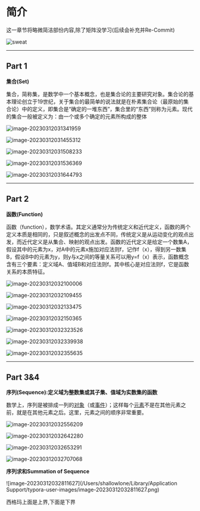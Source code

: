 # **简介**

这一章节将略微简洁部份内容,除了矩阵没学习(后续会补充并Re-Commit)

![sweat](https://shallowlone-1314146925.cos.ap-guangzhou.myqcloud.com/picsweat.png)

---

## Part 1

**集合(Set)**

集合，简称集，是数学中一个基本概念，也是集合论的主要研究对象。集合论的基本理论创立于19世纪，关于集合的最简单的说法就是在朴素集合论（最原始的集合论）中的定义，即集合是“确定的一堆东西”，集合里的“东西”则称为元素。现代的集合一般被定义为：由一个或多个确定的元素所构成的整体

![image-20230312031341959](https://shallowlone-1314146925.cos.ap-guangzhou.myqcloud.com/picimage-20230312031341959.png)

![image-20230312031455312](https://shallowlone-1314146925.cos.ap-guangzhou.myqcloud.com/picimage-20230312031455312.png)

![image-20230312031508233](https://shallowlone-1314146925.cos.ap-guangzhou.myqcloud.com/picimage-20230312031508233.png)

![image-20230312031536369](https://shallowlone-1314146925.cos.ap-guangzhou.myqcloud.com/picimage-20230312031536369.png)

![image-20230312031644793](https://shallowlone-1314146925.cos.ap-guangzhou.myqcloud.com/picimage-20230312031644793.png)

---

## Part 2

**函数(Function)**

函数（function），数学术语。其定义通常分为传统定义和近代定义，函数的两个定义本质是相同的，只是叙述概念的出发点不同，传统定义是从运动变化的观点出发，而近代定义是从集合、映射的观点出发。函数的近代定义是给定一个数集A，假设其中的元素为x，对A中的元素x施加对应法则f，记作f（x），得到另一数集B，假设B中的元素为y，则y与x之间的等量关系可以用y=f（x）表示，函数概念含有三个要素：定义域A、值域B和对应法则f。其中核心是对应法则f，它是函数关系的本质特征。

![image-20230312032100006](https://shallowlone-1314146925.cos.ap-guangzhou.myqcloud.com/picimage-20230312032100006.png)

![image-20230312032109455](https://shallowlone-1314146925.cos.ap-guangzhou.myqcloud.com/picimage-20230312032109455.png)

![image-20230312032133475](https://shallowlone-1314146925.cos.ap-guangzhou.myqcloud.com/picimage-20230312032133475.png)

![image-20230312032150365](https://shallowlone-1314146925.cos.ap-guangzhou.myqcloud.com/picimage-20230312032150365.png)

![image-20230312032323526](https://shallowlone-1314146925.cos.ap-guangzhou.myqcloud.com/picimage-20230312032323526.png)

![image-20230312032339938](https://shallowlone-1314146925.cos.ap-guangzhou.myqcloud.com/picimage-20230312032339938.png)

![image-20230312032355635](https://shallowlone-1314146925.cos.ap-guangzhou.myqcloud.com/picimage-20230312032355635.png)

---

## Part 3&4

**序列(Sequence):定义域为整数集或其子集、值域为实数集的函数**

数学上，序列是被排成一列的[对象](https://baike.baidu.com/item/对象/17158?fromModule=lemma_inlink)（或[事件](https://baike.baidu.com/item/事件/33582?fromModule=lemma_inlink)）；这样每个[元素](https://baike.baidu.com/item/元素/9563210?fromModule=lemma_inlink)不是在其他元素之前，就是在其他元素之后。这里，元素之间的顺序非常重要。

![image-20230312032556209](https://shallowlone-1314146925.cos.ap-guangzhou.myqcloud.com/picimage-20230312032556209.png)

![image-20230312032642280](https://shallowlone-1314146925.cos.ap-guangzhou.myqcloud.com/picimage-20230312032642280.png)

![image-20230312032653291](https://shallowlone-1314146925.cos.ap-guangzhou.myqcloud.com/picimage-20230312032653291.png)

![image-20230312032707068](https://shallowlone-1314146925.cos.ap-guangzhou.myqcloud.com/picimage-20230312032707068.png)

**序列求和Summation of Sequence**

![image-20230312032811627](/Users/shallowlone/Library/Application Support/typora-user-images/image-20230312032811627.png)

西格玛上面是上界,下面是下界

